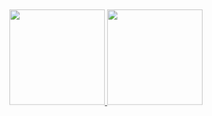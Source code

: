 <a title="github" target="_blank" href="https://github.com/zcxey2911">
<span>  </span>
</div>
<br /><br />
<div align="center">
<span>  </span>
<img height="170px" src="https://github-readme-stats.vercel.app/api?username=GLoveLei" /><span>  </span><img height="170px" src="https://github-readme-stats.vercel.app/api/top-langs/?username=GLoveLei&layout=compact&langs_count=10&theme=merko" />
<span>  </span>
</div>

